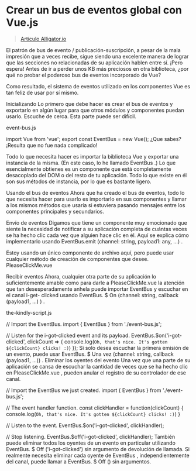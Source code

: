 # Crear un bus de eventos global con Vue.js

> [Artículo Alligator.io](https://alligator.io/vuejs/global-event-bus/)

El patrón de bus de evento / publicación-suscripción, a pesar de la mala impresión que a veces recibe, sigue siendo una excelente manera de lograr que las secciones no relacionadas de su aplicación hablen entre sí. ¡Pero espera! Antes de ir a perder unos KB más preciosos en otra biblioteca, ¿por qué no probar el poderoso bus de eventos incorporado de Vue?

Como resultado, el sistema de eventos utilizado en los componentes Vue es tan feliz de usar por sí mismo.

Inicializando
Lo primero que debe hacer es crear el bus de eventos y exportarlo en algún lugar para que otros módulos y componentes puedan usarlo. Escuche de cerca. Esta parte puede ser difícil.

event-bus.js

import Vue from 'vue';
export const EventBus = new Vue();
¿Que sabes? ¡Resulta que no fue nada complicado!

Todo lo que necesita hacer es importar la biblioteca Vue y exportar una instancia de la misma. (En este caso, lo he llamado EventBus .) Lo que esencialmente obtienes es un componente que está completamente desacoplado del DOM o del resto de tu aplicación. Todo lo que existe en él son sus métodos de instancia, por lo que es bastante ligero.

Usando el bus de eventos
Ahora que ha creado el bus de eventos, todo lo que necesita hacer para usarlo es importarlo en sus componentes y llamar a los mismos métodos que usaría si estuviera pasando mensajes entre los componentes principales y secundarios.

Envío de eventos
Digamos que tiene un componente muy emocionado que siente la necesidad de notificar a su aplicación completa de cuántas veces se ha hecho clic cada vez que alguien hace clic en él. Aquí se explica cómo implementarlo usando EventBus.emit (channel: string, payload1: any, ...) .

Estoy usando un único componente de archivo aquí, pero puede usar cualquier método de creación de componentes que desee.
PleaseClickMe.vue

<template>
  <div class="pleeease-click-me" @click="emitGlobalClickEvent()"></div>
</template>

<script>
// Import the EventBus we just created.
import { EventBus } from './event-bus.js';

export default {
  data() {
    return {
      clickCount: 0
    }
  },

  methods: {
    emitGlobalClickEvent() {
      this.clickCount++;
      // Send the event on a channel (i-got-clicked) with a payload (the click count.)
      EventBus.$emit('i-got-clicked', this.clickCount);
    }
  }
}
</script>
Recibir eventos
Ahora, cualquier otra parte de su aplicación lo suficientemente amable como para darle a PleaseClickMe.vue la atención que tan desesperadamente anhela puede importar EventBus y escuchar en el canal i-get- clicked usando EventBus. $ On (channel: string, callback (payload1, ...) ) .

the-kindly-script.js

// Import the EventBus.
import { EventBus } from './event-bus.js';

// Listen for the i-got-clicked event and its payload.
EventBus.$on('i-got-clicked', clickCount => {
  console.log(`Oh, that's nice. It's gotten ${clickCount} clicks! :)`)
});
Si solo desea escuchar la primera emisión de un evento, puede usar EventBus. $ Una vez (channel: string, callback (payload1, ...)) .
Eliminar los oyentes del evento
Una vez que una parte de su aplicación se cansa de escuchar la cantidad de veces que se ha hecho clic en PleaseClickMe.vue , pueden anular el registro de su controlador de ese canal.

// Import the EventBus we just created.
import { EventBus } from './event-bus.js';

// The event handler function.
const clickHandler = function(clickCount) {
  console.log(`Oh, that's nice. It's gotten ${clickCount} clicks! :)`)
}

// Listen to the event.
EventBus.$on('i-got-clicked', clickHandler);

// Stop listening.
EventBus.$off('i-got-clicked', clickHandler);
También puede eliminar todos los oyentes de un evento en particular utilizando EventBus. $ Off ('i-got-clicked') sin argumento de devolución de llamada.
Si realmente necesita eliminar cada oyente de EventBus , independientemente del canal, puede llamar a EventBus. $ Off () sin argumentos.